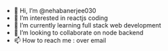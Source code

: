 - 👋 Hi, I’m @nehabanerjee030
- 👀 I’m interested in reactjs coding
- 🌱 I’m currently learning full stack web development
- 💞️ I’m looking to collaborate on node backend
- 📫 How to reach me : over email

<!---
nehabanerjee030/nehabanerjee030 is a ✨ special ✨ repository because its `README.md` (this file) appears on your GitHub profile.
You can click the Preview link to take a look at your changes.
--->
